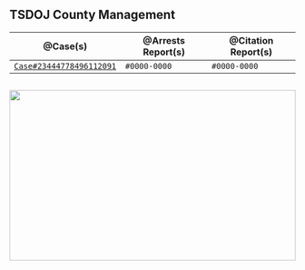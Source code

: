 ## TSDOJ County Management

@Case(s) | @Arrests Report(s) | @Citation Report(s)
--- | --- | ---
[`Case#23444778496112091`](/Case%444778496112091.md) | `#0000-0000` | `#0000-0000`

##

<img width="100%" height="300" src="https://cdn.discordapp.com/attachments/987509275968544768/1001254852380336270/99-997199_san-andreas-highway-patrol-ocrp-hd-png-download.png" />

